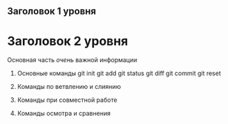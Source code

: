 ## Заголовок 1 уровня

# Заголовок 2 уровня

Основная часть  *очень* важной информации
1. Основные команды
git init
git add
git status
git diff
git commit 
git reset

2. Команды по ветвлению и слиянию

3. Команды при совместной работе

4. Команды осмотра и сравнения